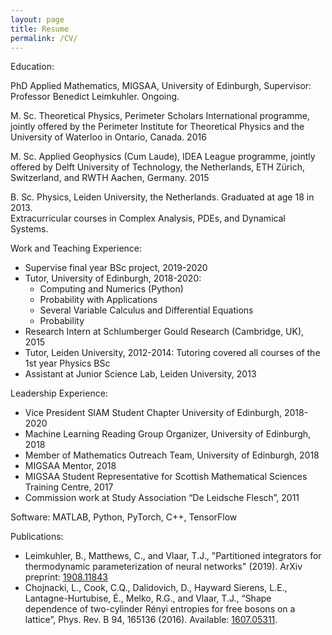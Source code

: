 ```yaml
---
layout: page
title: Resume
permalink: /CV/
---
```


Education:

PhD Applied Mathematics, MIGSAA, University of Edinburgh, Supervisor: Professor Benedict Leimkuhler. Ongoing.

M. Sc. Theoretical Physics, Perimeter Scholars International programme, jointly offered by the Perimeter Institute for Theoretical Physics and the University of Waterloo in Ontario, Canada. 2016

M. Sc. Applied Geophysics (Cum Laude), IDEA League programme, jointly offered by Delft University of Technology, the Netherlands, ETH Zürich, Switzerland, and RWTH Aachen, Germany. 2015

B. Sc. Physics, Leiden University, the Netherlands. Graduated at age 18 in 2013. <br>
Extracurricular courses in Complex Analysis, PDEs, and Dynamical Systems.


Work and Teaching Experience:
- Supervise final year BSc project, 2019-2020
- Tutor, University of Edinburgh, 2018-2020:
	- Computing and Numerics (Python)
	- Probability with Applications
	- Several Variable Calculus and Differential Equations 
	- Probability
- Research Intern at Schlumberger Gould Research (Cambridge, UK), 2015
- Tutor, Leiden University, 2012-2014: Tutoring covered all courses of the 1st year Physics BSc
- Assistant at Junior Science Lab, Leiden University, 2013

Leadership Experience: 
- Vice President SIAM Student Chapter University of Edinburgh, 2018-2020
- Machine Learning Reading Group Organizer, University of Edinburgh, 2018
- Member of Mathematics Outreach Team, University of Edinburgh, 2018
- MIGSAA Mentor, 2018
- MIGSAA Student Representative for Scottish Mathematical Sciences Training Centre, 2017
- Commission work at Study Association “De Leidsche Flesch”, 2011

Software:
 MATLAB, Python, PyTorch, C++, TensorFlow

Publications:
- Leimkuhler, B., Matthews, C., and Vlaar, T.J., "Partitioned integrators for thermodynamic parameterization of neural networks" (2019). ArXiv preprint: [1908.11843](https://arxiv.org/abs/1908.11843)
- Chojnacki, L., Cook, C.Q., Dalidovich, D., Hayward Sierens, L.E., Lantagne-Hurtubise, É., Melko, R.G., and Vlaar, T.J., “Shape dependence of two-cylinder Rényi entropies for free bosons on a lattice”, Phys. Rev. B 94, 165136 (2016). Available: [1607.05311](https://arxiv.org/abs/1607.05311). 